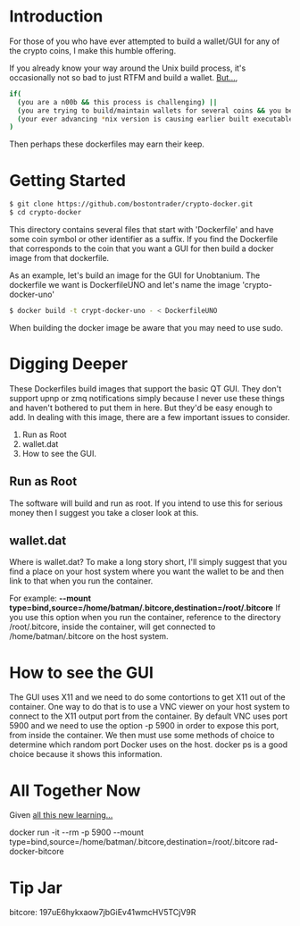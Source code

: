 # Introduction
For those of you who have ever attempted to build a wallet/GUI for any of the crypto coins, I make this humble offering.

If you already know your way around the Unix build process, it's occasionally not so bad to just RTFM and build a wallet.  [But...](https://www.youtube.com/watch?v=FaVFuX8z26c),

```sh
if(
  (you are a n00b && this process is challenging) ||
  (you are trying to build/maintain wallets for several coins && you begin to notice incompatibilities between dependencies) ||
  (your ever advancing *nix version is causing earlier built executables, or their build processes, to fail)
)
```
Then perhaps these dockerfiles may earn their keep.


# Getting Started
```sh
$ git clone https://github.com/bostontrader/crypto-docker.git
$ cd crypto-docker
```
This directory contains several files that start with 'Dockerfile' and have some coin symbol or other identifier as a suffix.  If you find the Dockerfile that corresponds to the coin that you want a GUI for then build a docker image from that dockerfile.

As an example, let's build an image for the GUI for Unobtanium.  The dockerfile we want is DockerfileUNO and let's name the image 'crypto-docker-uno' 
```sh
$ docker build -t crypt-docker-uno - < DockerfileUNO 
```
When building the docker image be aware that you may need to use sudo.

# Digging Deeper

These Dockerfiles build images that support the basic QT GUI.  They don't support upnp or zmq notifications simply because I never use these things and haven't bothered to put them in here.  But they'd be easy enough to add. In dealing with this image, there are a few important issues to consider.

1. Run as Root
2. wallet.dat
3. How to see the GUI.

## Run as Root

The software will build and run as root.  If you intend to use this for serious money then I suggest you take a closer look at this.

## wallet.dat

Where is wallet.dat?  To make a long story short, I'll simply suggest that you find a place on your host system where you want the wallet to be and then link to that when you run the container.  

For example:
**--mount type=bind,source=/home/batman/.bitcore,destination=/root/.bitcore**
If you use this option when you run the container, reference to the directory /root/.bitcore, inside the container, will get connected to /home/batman/.bitcore on the host system.

# How to see the GUI

The GUI uses X11 and we need to do some contortions to get X11 out of the container.  One way to do that is to use a VNC viewer on your host system to connect to the X11 output port from the container.  By default VNC uses port 5900 and we need to use the option -p 5900 in order to expose this port, from inside the container. We then must use some methods of choice to determine which random port Docker uses on the host.
docker ps is a good choice because it shows this information.


# All Together Now

Given [all this new learning...](https://www.youtube.com/watch?v=KrD16CBEJRs)

docker run -it --rm -p 5900 --mount type=bind,source=/home/batman/.bitcore,destination=/root/.bitcore rad-docker-bitcore


# Tip Jar
bitcore: 197uE6hykxaow7jbGiEv41wmcHV5TCjV9R
